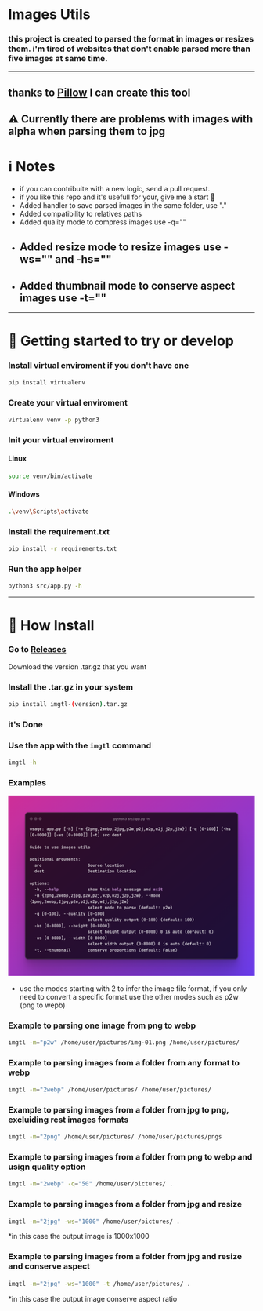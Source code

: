 # Images Utils

### this project is created to parsed the format in images or resizes them. i'm tired of websites that don't enable parsed more than five images at same time.
---
## thanks to [Pillow](https://pillow.readthedocs.io/en/stable/) I can create this tool 

## ⚠️ Currently there are problems with images with alpha when parsing them to jpg

# ℹ️ Notes

- if you can contribuite with a new logic, send a pull request.
- if you like this repo and it's usefull for your, give me a start 🌟
-  Added handler to  save parsed images in the same folder, use "."
-  Added compatibility to relatives paths
-  Added quality mode to compress images use -q=""
- ## Added resize mode to resize images use -ws="" and -hs="" 
- ## Added thumbnail mode to conserve aspect images use -t=""

---

# 🚀 Getting started to try or develop

### Install virtual enviroment if you don't have one

```bash
pip install virtualenv
```

### Create your virtual enviroment

```bash
virtualenv venv -p python3
```

### Init your virtual enviroment 

#### Linux
```bash
source venv/bin/activate
```
#### Windows
```bash
.\venv\Scripts\activate
```

### Install the requirement.txt

```bash
pip install -r requirements.txt
```

### Run the app helper

```bash
python3 src/app.py -h
```

---

# 🚀 How Install

### Go to [Releases](https://github.com/FelipeGCx/Images-Utils/releases/tag/imageTool)
Download the version .tar.gz that you want

### Install the .tar.gz in your system
```bash
pip install imgtl-(version).tar.gz
```
### it's Done
### Use the app with the `imgtl` command
```bash
imgtl -h
```

### Examples

![image with use options](/readme/first.png)

- use the modes starting with 2 to infer the image file format, if you only need to convert a specific format use the other modes such as p2w (png to wepb)

### Example to parsing one image from png to webp

```bash
imgtl -m="p2w" /home/user/pictures/img-01.png /home/user/pictures/
```

### Example to parsing images from a folder from any format to webp

```bash
imgtl -m="2webp" /home/user/pictures/ /home/user/pictures/
```

### Example to parsing images from a folder from jpg to png, excluiding rest images formats

```bash
imgtl -m="2png" /home/user/pictures/ /home/user/pictures/pngs
```

### Example to parsing images from a folder from png to webp and usign quality option

```bash
imgtl -m="2webp" -q="50" /home/user/pictures/ . 
```

### Example to parsing images from a folder from jpg and resize 

```bash
imgtl -m="2jpg" -ws="1000" /home/user/pictures/ . 
```
*in this case the output image is 1000x1000 

### Example to parsing images from a folder from jpg and resize and conserve aspect

```bash
imgtl -m="2jpg" -ws="1000" -t /home/user/pictures/ . 
```
*in this case the output image conserve aspect ratio

